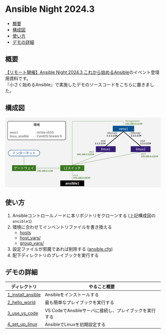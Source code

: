# Ansible Night 2024.3

- [概要](#概要)
- [構成図](#構成図)
- [使い方](#使い方)
- [デモの詳細](#デモの詳細)

## 概要

[【リモート開催】Ansible Night 2024.3 これから始めるAnsible](https://ansible-users.connpass.com/event/310794/)のイベント登壇用資料です。  
『小さく始めるAnsible』で実施したデモのソースコードをこちらに置きました。

## 構成図

![images/network_diagram.png](images/network_diagram.png)

## 使い方

1. Ansibleコントロールノードに本リポジトリをクローンする (上記構成図の`ansible1`)
2. 環境に合わせてインベントリファイルを書き換える
   - [hosts](hosts)
   - [host_vars/](host_vars/)
   - [group_vars/](group_vars/)
3. 設定ファイルが邪魔であれば削除する ([ansible.cfg](ansible.cfg))
4. 配下ディレクトリのプレイブックを実行する

## デモの詳細

| ディレクトリ | やること概要 |
| ---------- | ---------- |
| [1_install_ansible](1_install_ansible) | Ansibleをインストールする |
| [2_hello_world](2_hello_world) | 最も簡単なプレイブックを実行する |
| [3_use_vs_code](3_use_vs_code) | VS CodeでAnsibleサーバに接続し、プレイブックを実行する |
| [4_set_up_linux](4_set_up_linux) | AnsibleでLinuxを初期設定する |
